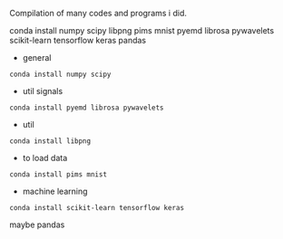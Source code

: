 Compilation of many codes and programs i did.

conda install numpy scipy libpng pims mnist pyemd librosa pywavelets scikit-learn tensorflow keras pandas

* general
```
conda install numpy scipy
```
* util signals
```
conda install pyemd librosa pywavelets
```
* util
```
conda install libpng 
```
* to load data
```
conda install pims mnist
```
* machine learning
```
conda install scikit-learn tensorflow keras
```

maybe pandas